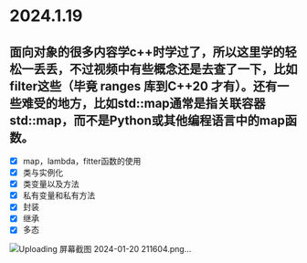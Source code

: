 # 2024.1.19

##  面向对象的很多内容学c++时学过了，所以这里学的轻松一丢丢，不过视频中有些概念还是去查了一下，比如filter这些（毕竟 ranges 库到C++20 才有）。还有一些难受的地方，比如std::map通常是指关联容器std::map，而不是Python或其他编程语言中的map函数。

- [x] map，lambda，fitter函数的使用
- [x]  类与实例化 
- [x] 类变量以及方法 
- [x] 私有变量和私有方法 
- [x] 封装 
- [x] 继承 
- [x] 多态

![Uploading 屏幕截图 2024-01-20 211604.png…]()
